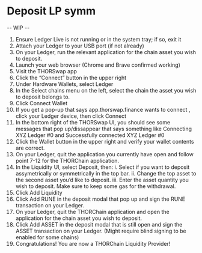 # Deposit LP symm

-- WIP --

1. Ensure Ledger Live is not running or in the system tray; if so, exit it
2. Attach your Ledger to your USB port (if not already)
3. On your Ledger, run the relevant application for the chain asset you wish to deposit.
4. Launch your web browser (Chrome and Brave confirmed working)
5. Visit the THORSwap app
6. Click the “Connect” button in the upper right
7. Under Hardware Wallets, select Ledger
8. In the Select chains menu on the left, select the chain the asset you wish to deposit belongs to.
9. Click Connect Wallet
10. If you get a pop-up that says app.thorswap.finance wants to connect , click your Ledger device, then click Connect
11. In the bottom right of the THORSwap UI, you should see some messages that pop up/dissappear that says something like Connecting XYZ Ledger #0 and Successfully connected XYZ Ledger #0
12. Click the Wallet button in the upper right and verify your wallet contents are correct.
13. On your Ledger, quit the application you currently have open and follow point 7-12 for the THORChain application.
14. In the Liquidity UI, select Deposit, then: i. Select if you want to deposit assymetrically or symmetrically in the top bar. ii. Change the top asset to the second asset you’d like to deposit. iii. Enter the asset quantity you wish to deposit. Make sure to keep some gas for the withdrawal.
15. Click Add Liquidity
16. Click Add RUNE in the deposit modal that pop up and sign the RUNE transaction on your Ledger.
17. On your Ledger, quit the THORChain application and open the application for the chain asset you wish to deposit.
18. Click Add ASSET in the deposit modal that is still open and sign the ASSET transaction on your Ledger. (Might require blind signing to be enabled for some chains)
19. Congratulations! You are now a THORChain Liquidity Provider!